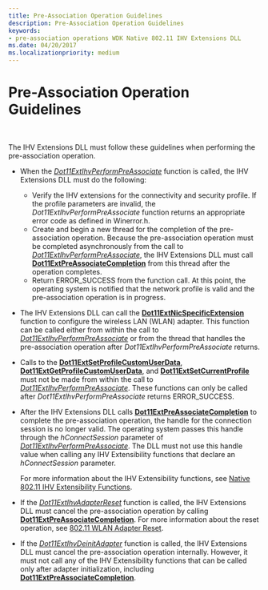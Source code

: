 ```yaml
---
title: Pre-Association Operation Guidelines
description: Pre-Association Operation Guidelines
keywords:
- pre-association operations WDK Native 802.11 IHV Extensions DLL
ms.date: 04/20/2017
ms.localizationpriority: medium
---
```


# Pre-Association Operation Guidelines




 

The IHV Extensions DLL must follow these guidelines when performing the pre-association operation.

-   When the [*Dot11ExtIhvPerformPreAssociate*](/windows-hardware/drivers/ddi/wlanihv/nc-wlanihv-dot11extihv_perform_pre_associate) function is called, the IHV Extensions DLL must do the following:
    -   Verify the IHV extensions for the connectivity and security profile. If the profile parameters are invalid, the *Dot11ExtIhvPerformPreAssociate* function returns an appropriate error code as defined in Winerror.h.
    -   Create and begin a new thread for the completion of the pre-association operation. Because the pre-association operation must be completed asynchronously from the call to [*Dot11ExtIhvPerformPreAssociate*](/windows-hardware/drivers/ddi/wlanihv/nc-wlanihv-dot11extihv_perform_pre_associate), the IHV Extensions DLL must call [**Dot11ExtPreAssociateCompletion**](/windows-hardware/drivers/ddi/wlanihv/nc-wlanihv-dot11ext_pre_associate_completion) from this thread after the operation completes.
    -   Return ERROR\_SUCCESS from the function call. At this point, the operating system is notified that the network profile is valid and the pre-association operation is in progress.
-   The IHV Extensions DLL can call the [**Dot11ExtNicSpecificExtension**](/windows-hardware/drivers/ddi/wlanihv/nc-wlanihv-dot11ext_nic_specific_extension) function to configure the wireless LAN (WLAN) adapter. This function can be called either from within the call to [*Dot11ExtIhvPerformPreAssociate*](/windows-hardware/drivers/ddi/wlanihv/nc-wlanihv-dot11extihv_perform_pre_associate) or from the thread that handles the pre-association operation after *Dot11ExtIhvPerformPreAssociate* returns.

-   Calls to the [**Dot11ExtSetProfileCustomUserData**](/windows-hardware/drivers/ddi/wlanihv/nc-wlanihv-dot11ext_set_profile_custom_user_data), [**Dot11ExtGetProfileCustomUserData**](/windows-hardware/drivers/ddi/wlanihv/nc-wlanihv-dot11ext_get_profile_custom_user_data), and [**Dot11ExtSetCurrentProfile**](/windows-hardware/drivers/ddi/wlanihv/nc-wlanihv-dot11ext_set_current_profile) must not be made from within the call to [*Dot11ExtIhvPerformPreAssociate*](/windows-hardware/drivers/ddi/wlanihv/nc-wlanihv-dot11extihv_perform_pre_associate). These functions can only be called after *Dot11ExtIhvPerformPreAssociate* returns ERROR\_SUCCESS.

-   After the IHV Extensions DLL calls [**Dot11ExtPreAssociateCompletion**](/windows-hardware/drivers/ddi/wlanihv/nc-wlanihv-dot11ext_pre_associate_completion) to complete the pre-association operation, the handle for the connection session is no longer valid. The operating system passes this handle through the *hConnectSession* parameter of [*Dot11ExtIhvPerformPreAssociate*](/windows-hardware/drivers/ddi/wlanihv/nc-wlanihv-dot11extihv_perform_pre_associate). The DLL must not use this handle value when calling any IHV Extensibility functions that declare an *hConnectSession* parameter.

    For more information about the IHV Extensibility functions, see [Native 802.11 IHV Extensibility Functions](./native-802-11-ihv-extensibility-functions.md).

-   If the [*Dot11ExtIhvAdapterReset*](/windows-hardware/drivers/ddi/wlanihv/nc-wlanihv-dot11extihv_adapter_reset) function is called, the IHV Extensions DLL must cancel the pre-association operation by calling [**Dot11ExtPreAssociateCompletion**](/windows-hardware/drivers/ddi/wlanihv/nc-wlanihv-dot11ext_pre_associate_completion). For more information about the reset operation, see [802.11 WLAN Adapter Reset](802-11-wlan-adapter-reset.md).

-   If the [*Dot11ExtIhvDeinitAdapter*](/windows-hardware/drivers/ddi/wlanihv/nc-wlanihv-dot11extihv_deinit_adapter) function is called, the IHV Extensions DLL must cancel the pre-association operation internally. However, it must not call any of the IHV Extensibility functions that can be called only after adapter initialization, including [**Dot11ExtPreAssociateCompletion**](/windows-hardware/drivers/ddi/wlanihv/nc-wlanihv-dot11ext_pre_associate_completion).

 

 
